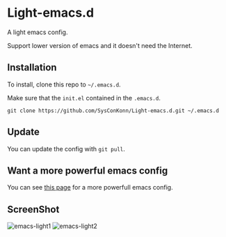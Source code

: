 # Light-emacs.d
A light emacs config.

Support lower version of emacs and it doesn't need the Internet.

## Installation

To install, clone this repo to `~/.emacs.d`.

Make sure that the `init.el` contained in the `.emacs.d`.

```shell
git clone https://github.com/SysConKonn/Light-emacs.d.git ~/.emacs.d
```

## Update

You can update the config with `git pull`.

## Want a more powerful emacs config

You can see [this page](https://github.com/SysConKonn/emacs.d) for a more powerfull emacs config.

## ScreenShot

![emacs-light1](https://i.loli.net/2018/10/30/5bd7dbda74d63.png)
![emacs-light2](https://i.loli.net/2018/10/30/5bd7dbda9bdbd.png)